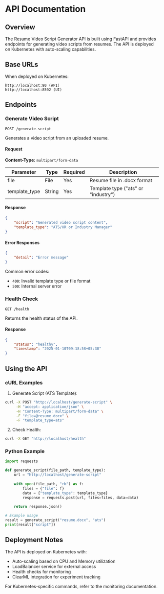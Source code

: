 # API Documentation

## Overview

The Resume Video Script Generator API is built using FastAPI and provides endpoints for generating video scripts from resumes. The API is deployed on Kubernetes with auto-scaling capabilities.

## Base URLs

When deployed on Kubernetes:
```
http://localhost:80 (API)
http://localhost:8502 (UI)
```

## Endpoints

### Generate Video Script

```http
POST /generate-script
```

Generates a video script from an uploaded resume.

#### Request

**Content-Type:** `multipart/form-data`

| Parameter     | Type   | Required | Description                           |
|--------------|--------|----------|---------------------------------------|
| file         | File   | Yes      | Resume file in .docx format          |
| template_type| String | Yes      | Template type ("ats" or "industry")  |

#### Response

```json
{
    "script": "Generated video script content",
    "template_type": "ATS/HR or Industry Manager"
}
```

#### Error Responses

```json
{
    "detail": "Error message"
}
```

Common error codes:
- `400`: Invalid template type or file format
- `500`: Internal server error

### Health Check

```http
GET /health
```

Returns the health status of the API.

#### Response

```json
{
    "status": "healthy",
    "timestamp": "2025-01-10T09:18:58+05:30"
}
```

## Using the API

### cURL Examples

1. Generate Script (ATS Template):
```bash
curl -X POST "http://localhost/generate-script" \
     -H "accept: application/json" \
     -H "Content-Type: multipart/form-data" \
     -F "file=@resume.docx" \
     -F "template_type=ats"
```

2. Check Health:
```bash
curl -X GET "http://localhost/health"
```

### Python Example

```python
import requests

def generate_script(file_path, template_type):
    url = "http://localhost/generate-script"
    
    with open(file_path, "rb") as f:
        files = {"file": f}
        data = {"template_type": template_type}
        response = requests.post(url, files=files, data=data)
    
    return response.json()

# Example usage
result = generate_script("resume.docx", "ats")
print(result["script"])
```

## Deployment Notes

The API is deployed on Kubernetes with:
- Auto-scaling based on CPU and Memory utilization
- LoadBalancer service for external access
- Health checks for monitoring
- ClearML integration for experiment tracking

For Kubernetes-specific commands, refer to the monitoring documentation.
